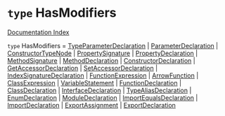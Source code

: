 # `type` HasModifiers

[Documentation Index](../README.md)

`type` HasModifiers = [TypeParameterDeclaration](../interface.TypeParameterDeclaration/README.md) | [ParameterDeclaration](../interface.ParameterDeclaration/README.md) | [ConstructorTypeNode](../interface.ConstructorTypeNode/README.md) | [PropertySignature](../interface.PropertySignature/README.md) | [PropertyDeclaration](../interface.PropertyDeclaration/README.md) | [MethodSignature](../interface.MethodSignature/README.md) | [MethodDeclaration](../interface.MethodDeclaration/README.md) | [ConstructorDeclaration](../interface.ConstructorDeclaration/README.md) | [GetAccessorDeclaration](../interface.GetAccessorDeclaration/README.md) | [SetAccessorDeclaration](../interface.SetAccessorDeclaration/README.md) | [IndexSignatureDeclaration](../interface.IndexSignatureDeclaration/README.md) | [FunctionExpression](../interface.FunctionExpression/README.md) | [ArrowFunction](../interface.ArrowFunction/README.md) | [ClassExpression](../interface.ClassExpression/README.md) | [VariableStatement](../interface.VariableStatement/README.md) | [FunctionDeclaration](../interface.FunctionDeclaration/README.md) | [ClassDeclaration](../interface.ClassDeclaration/README.md) | [InterfaceDeclaration](../interface.InterfaceDeclaration/README.md) | [TypeAliasDeclaration](../interface.TypeAliasDeclaration/README.md) | [EnumDeclaration](../interface.EnumDeclaration/README.md) | [ModuleDeclaration](../interface.ModuleDeclaration/README.md) | [ImportEqualsDeclaration](../interface.ImportEqualsDeclaration/README.md) | [ImportDeclaration](../interface.ImportDeclaration/README.md) | [ExportAssignment](../interface.ExportAssignment/README.md) | [ExportDeclaration](../interface.ExportDeclaration/README.md)